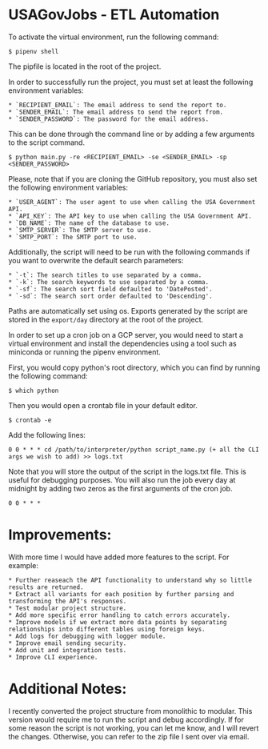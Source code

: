 # USAGovJobs - ETL Automation

To activate the virtual environment, run the following command:

    $ pipenv shell

The pipfile is located in the root of the project.

In order to successfully run the project, you must set at least the 
following environment variables:

    * `RECIPIENT_EMAIL`: The email address to send the report to.
    * `SENDER_EMAIL`: The email address to send the report from.
    * `SENDER_PASSWORD`: The password for the email address.

This can be done through the command line or by adding a few arguments to the script command.

    $ python main.py -re <RECIPIENT_EMAIL> -se <SENDER_EMAIL> -sp <SENDER_PASSWORD>

Please, note that if you are cloning the GitHub repository, you must also set the following environment variables:

    * `USER_AGENT`: The user agent to use when calling the USA Government API.
    * `API_KEY`: The API key to use when calling the USA Government API.
    * `DB_NAME`: The name of the database to use.
    * `SMTP_SERVER`: The SMTP server to use.
    * `SMTP_PORT`: The SMTP port to use.

Additionally, the script will need to be run with the following commands if you want to overwrite the default 
search parameters:

    * `-t`: The search titles to use separated by a comma.
    * `-k`: The search keywords to use separated by a comma.
    * `-sf`: The search sort field defaulted to 'DatePosted'.
    * `-sd`: The search sort order defaulted to 'Descending'.

Paths are automatically set using os. Exports generated by the script are stored in the `export/day` directory at 
the root of the project.

In order to set up a cron job on a GCP server, you would need to start a virtual environment and install the dependencies
using a tool such as miniconda or running the pipenv environment.

First, you would copy python's root directory, which you can find by running the following command:

    $ which python

Then you would open a crontab file in your default editor. 

    $ crontab -e

Add the following lines:

    0 0 * * * cd /path/to/interpreter/python script_name.py (+ all the CLI args we wish to add) >> logs.txt

Note that you will store the output of the script in the logs.txt file. This is useful for debugging purposes. You will also
run the job every day at midnight by adding two zeros as the first arguments of the cron job.

    0 0 * * *

# Improvements:

With more time I would have added more features to the script. For example:

    * Further reaseach the API functionality to understand why so little results are returned.
    * Extract all variants for each position by further parsing and transforming the API's responses.
    * Test modular project structure.
    * Add more specific error handling to catch errors accurately.
    * Improve models if we extract more data points by separating relationships into different tables using foreign keys.
    * Add logs for debugging with logger module.
    * Improve email sending security.
    * Add unit and integration tests.
    * Improve CLI experience.

# Additional Notes:

I recently converted the project structure from monolithic to modular. This version would require me to run the script and debug accordingly. 
If for some reason the script is not working, you can let me know, and I will revert the changes. Otherwise, you can refer to the zip file I sent over via email.

